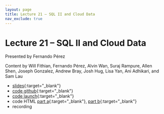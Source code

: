 ```yaml
---
layout: page
title: Lecture 21 – SQL II and Cloud Data
nav_exclude: true
---
```


# Lecture 21 – SQL II and Cloud Data

Presented by Fernando Pérez

Content by Will Fithian, Fernando Pérez, Alvin Wan, Suraj Rampure, Allen Shen, Joseph Gonzalez, Andrew Bray, Josh Hug, Lisa Yan, Ani Adhikari, and Sam Lau

- [slides](https://docs.google.com/presentation/d/1qFqU65xtE-QBzgqYB_hsU3T-fmnRX3kH2e6PsDplKoU/edit?usp=sharing){:target="_blank"}
- [code github](https://github.com/DS-100/fa22/tree/main/lec/lec21){:target="_blank"}
- [code launch](https://data100.datahub.berkeley.edu/hub/user-redirect/git-pull?repo=https%3A%2F%2Fgithub.com%2FDS-100%2Ffa22&branch=main&urlpath=lab%2Ftree%2Ffa22%2Flec%2Flec21){:target="_blank"}
- code HTML [part a](../../resources/assets/lectures/lec21/lec21a-sql.html){:target="_blank"}, [part b](../../resources/assets/lectures/lec21/lec21b-data-serialization.html){:target="_blank"}
- recording